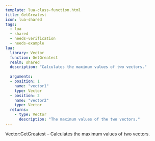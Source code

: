 ```yaml
---
template: lua-class-function.html
title: GetGreatest
icon: lua-shared
tags:
  - lua
  - shared
  - needs-verification
  - needs-example
lua:
  library: Vector
  function: GetGreatest
  realm: shared
  description: "Calculates the maximum values of two vectors."
  
  arguments:
  - position: 1
    name: "vector1"
    type: Vector
  - position: 2
    name: "vector2"
    type: Vector
  returns:
    - type: Vector
      description: "The maximum values of the two vectors."
---
```


<div class="lua__search__keywords">
Vector:GetGreatest &#x2013; Calculates the maximum values of two vectors.
</div>
